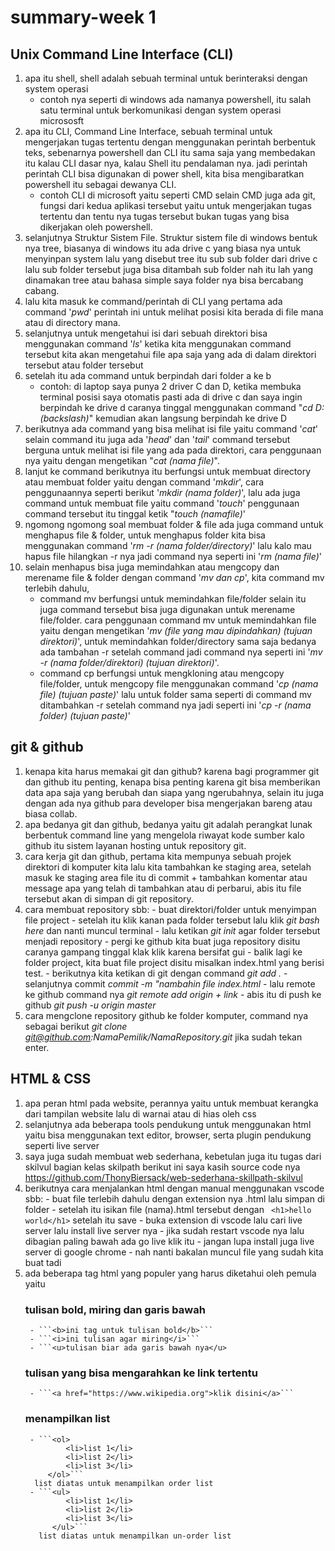 # summary-week 1

## Unix Command Line Interface (CLI)

1. apa itu shell, shell adalah sebuah terminal untuk berinteraksi dengan system operasi
    - contoh nya seperti di windows ada namanya powershell, itu salah satu terminal untuk berkomunikasi dengan system operasi micrososft
2. apa itu CLI, Command Line Interface, sebuah terminal untuk mengerjakan tugas tertentu dengan menggunakan perintah berbentuk teks, sebenarnya powershell dan CLI itu sama saja yang membedakan itu kalau CLI dasar nya, kalau Shell itu pendalaman nya. jadi perintah perintah CLI bisa digunakan di power shell, kita bisa mengibaratkan powershell itu sebagai dewanya CLI.
    - contoh CLI di microsoft yaitu seperti CMD selain CMD juga ada git, fungsi dari kedua aplikasi tersebut yaitu untuk mengerjakan tugas tertentu dan tentu nya tugas tersebut bukan tugas yang bisa dikerjakan oleh powershell. 
3. selanjutnya Struktur Sistem File. Struktur sistem file di windows bentuk nya tree, biasanya di windows itu ada drive c yang biasa nya untuk menyinpan system lalu yang disebut tree itu sub sub folder dari drive c lalu sub folder tersebut juga bisa ditambah sub folder nah itu lah yang dinamakan tree atau bahasa simple saya folder nya bisa bercabang cabang.
4. lalu kita masuk ke command/perintah di CLI yang pertama ada command '*pwd*' perintah ini untuk melihat posisi kita berada di file mana atau di directory mana.
5. selanjutnya untuk mengetahui isi dari sebuah direktori bisa menggunakan command '*ls*' ketika kita menggunakan command tersebut kita akan mengetahui file apa saja yang ada di dalam direktori tersebut atau folder tersebut
6. setelah itu ada command untuk berpindah dari folder a ke b 
    - contoh: di laptop saya punya 2 driver C dan D, ketika membuka terminal posisi saya otomatis pasti ada di drive c dan saya ingin berpindah ke drive d caranya tinggal menggunakan command "*cd D:(backslash)*" kemudian akan langsung berpindah ke drive D
7. berikutnya ada command yang bisa melihat isi file yaitu command '*cat*' selain command itu juga ada '*head*' dan '*tail*' command tersebut berguna untuk melihat isi file yang ada pada direktori, cara penggunaan nya yaitu dengan mengetikan "*cat (nama file)*".
8. lanjut ke command berikutnya itu berfungsi untuk membuat directory atau membuat folder yaitu dengan command '*mkdir*', cara penggunaannya seperti berikut '*mkdir (nama folder)*', lalu ada juga command untuk membuat file yaitu command '*touch*' penggunaan command tersebut itu tinggal ketik "*touch (namafile)*'
9. ngomong ngomong soal membuat folder & file ada juga command untuk menghapus file & folder, untuk menghapus folder kita bisa menggunakan command '*rm -r (nama folder/directory)*' lalu kalo mau hapus file hilangkan -r nya jadi command nya seperti ini '*rm (nama file)*'
10. selain menhapus bisa juga memindahkan atau mengcopy dan merename file & folder dengan command '*mv dan cp*', kita command mv terlebih dahulu, 
    - command mv berfungsi untuk memindahkan file/folder selain itu juga command tersebut bisa juga digunakan untuk merename file/folder. cara penggunaan command mv untuk memindahkan file yaitu dengan mengetikan '*mv (file yang mau dipindahkan) (tujuan direktori)*', untuk memindahkan folder/directory sama saja bedanya ada tambahan -r setelah command jadi command nya seperti ini '*mv -r (nama folder/direktori) (tujuan direktori)*'.
    - command cp berfungsi untuk mengkloning atau mengcopy file/folder, untuk mengcopy file menggunakan command '*cp (nama file) (tujuan paste)*' lalu untuk folder sama seperti di command mv ditambahkan -r setelah command nya jadi seperti ini '*cp -r (nama folder) (tujuan paste)*'
## git & github

1. kenapa kita harus memakai git dan github? karena bagi programmer git dan github itu penting, kenapa bisa penting karena git bisa memberikan data apa saja yang berubah dan siapa yang ngerubahnya, selain itu juga dengan ada nya github para developer bisa mengerjakan bareng atau biasa collab.
2. apa bedanya git dan github, bedanya yaitu git adalah perangkat lunak berbentuk command line yang mengelola riwayat kode sumber kalo github itu sistem layanan hosting untuk repository git.
3. cara kerja git dan github, pertama kita mempunya sebuah projek direktori di komputer kita lalu kita tambahkan ke staging area, setelah masuk ke staging area file itu di commit + tambahkan komentar atau message apa yang telah di tambahkan atau di perbarui, abis itu file tersebut akan di simpan di git repository.
4. cara membuat repository sbb:
        - buat direktori/folder untuk menyimpan file project
        - setelah itu klik kanan pada folder tersebut lalu klik *git bash here* dan nanti muncul terminal
        - lalu ketikan *git init* agar folder tersebut menjadi repository
        - pergi ke github kita buat juga repository disitu caranya gampang tinggal klak klik karena bersifat gui
        - balik lagi ke folder project, kita buat file project disitu misalkan index.html yang berisi test. 
        - berikutnya kita ketikan di git dengan command *git add .*
        - selanjutnya commit *commit -m "nambahin file index.html*
        - lalu remote ke github command nya *git remote add origin + link*
        - abis itu di push ke github *git push -u origin master*
5. cara mengclone repository github ke folder komputer, command nya sebagai berikut *git clone git@github.com:NamaPemilik/NamaRepository.git* jika sudah tekan enter.

## HTML & CSS
1. apa peran html pada website, perannya yaitu untuk membuat kerangka dari tampilan website lalu di warnai atau di hias oleh css
2. selanjutnya ada beberapa tools pendukung untuk menggunakan html yaitu bisa menggunakan text editor, browser, serta plugin pendukung seperti live server
3. saya juga sudah membuat web sederhana, kebetulan juga itu tugas dari skilvul bagian kelas skilpath berikut ini saya kasih source code nya https://github.com/ThonyBiersack/web-sederhana-skillpath-skilvul
4. berikutnya cara menjalankan html dengan manual menggunakan vscode sbb:
        - buat file terlebih dahulu dengan extension nya .html lalu simpan di folder
        - setelah itu isikan file (nama).html tersebut dengan ``` <h1>hello world</h1>``` setelah itu save
        - buka extension di vscode lalu cari live server lalu install live server nya
        - jika sudah restart vscode nya lalu dibagian paling bawah ada go live klik itu
        - jangan lupa install juga live server di google chrome
        - nah nanti bakalan muncul file yang sudah kita buat tadi
5. ada beberapa tag html yang populer yang harus diketahui oleh pemula yaitu
    ### tulisan bold, miring dan garis bawah
        - ```<b>ini tag untuk tulisan bold</b>```
        - ```<i>ini tulisan agar miring</i>```
        - ```<u>tulisan biar ada garis bawah nya</u>
    ### tulisan yang bisa mengarahkan ke link tertentu
        - ```<a href="https://www.wikipedia.org">klik disini</a>```
    ### menampilkan list
        - ```<ol>
                <li>list 1</li>
                <li>list 2</li>
                <li>list 3</li>
            </ol>```
         list diatas untuk menampilkan order list
        - ```<ul>
                <li>list 1</li>
                <li>list 2</li>
                <li>list 3</li>
             </ul>```
          list diatas untuk menampilkan un-order list
    ### 

